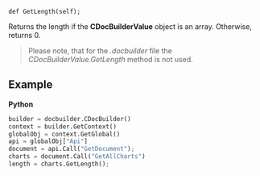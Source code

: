 `def GetLength(self);`

Returns the length if the **CDocBuilderValue** object is an array. Otherwise, returns 0.

> Please note, that for the *.docbuilder* file the *CDocBuilderValue.GetLength* method is not used.

## Example

**Python**

``` py
builder = docbuilder.CDocBuilder()
context = builder.GetContext()
globalObj = context.GetGlobal()
api = globalObj["Api"]
document = api.Call("GetDocument");
charts = document.Call("GetAllCharts")
length = charts.GetLength();
```

